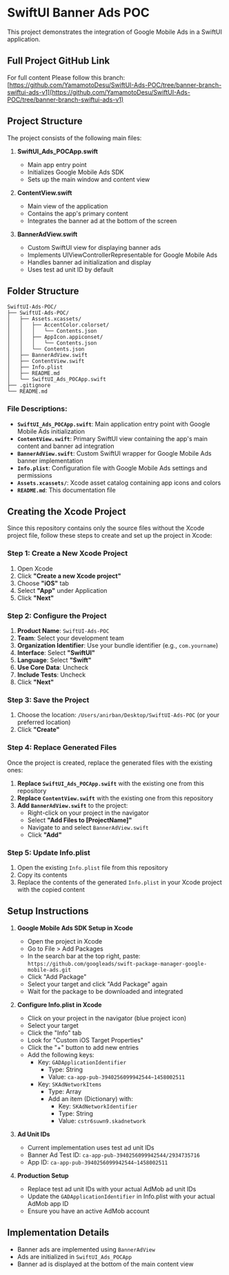 # SwiftUI Banner Ads POC

This project demonstrates the integration of Google Mobile Ads in a SwiftUI application.

## Full Project GitHub Link

For full content Please follow this branch: [https://github.com/YamamotoDesu/SwiftUI-Ads-POC/tree/banner-branch-swiftui-ads-v1](https://github.com/YamamotoDesu/SwiftUI-Ads-POC/tree/banner-branch-swiftui-ads-v1)

## Project Structure

The project consists of the following main files:

1. **SwiftUI_Ads_POCApp.swift**
   - Main app entry point
   - Initializes Google Mobile Ads SDK
   - Sets up the main window and content view

2. **ContentView.swift**
   - Main view of the application
   - Contains the app's primary content
   - Integrates the banner ad at the bottom of the screen

3. **BannerAdView.swift**
   - Custom SwiftUI view for displaying banner ads
   - Implements UIViewControllerRepresentable for Google Mobile Ads
   - Handles banner ad initialization and display
   - Uses test ad unit ID by default

## Folder Structure

```
SwiftUI-Ads-POC/
├── SwiftUI-Ads-POC/
│   ├── Assets.xcassets/
│   │   ├── AccentColor.colorset/
│   │   │   └── Contents.json
│   │   ├── AppIcon.appiconset/
│   │   │   └── Contents.json
│   │   └── Contents.json
│   ├── BannerAdView.swift
│   ├── ContentView.swift
│   ├── Info.plist
│   ├── README.md
│   └── SwiftUI_Ads_POCApp.swift
├── .gitignore
└── README.md
```

### File Descriptions:
- **`SwiftUI_Ads_POCApp.swift`**: Main application entry point with Google Mobile Ads initialization
- **`ContentView.swift`**: Primary SwiftUI view containing the app's main content and banner ad integration
- **`BannerAdView.swift`**: Custom SwiftUI wrapper for Google Mobile Ads banner implementation
- **`Info.plist`**: Configuration file with Google Mobile Ads settings and permissions
- **`Assets.xcassets/`**: Xcode asset catalog containing app icons and colors
- **`README.md`**: This documentation file

## Creating the Xcode Project

Since this repository contains only the source files without the Xcode project file, follow these steps to create and set up the project in Xcode:

### Step 1: Create a New Xcode Project
1. Open Xcode
2. Click **"Create a new Xcode project"**
3. Choose **"iOS"** tab
4. Select **"App"** under Application
5. Click **"Next"**

### Step 2: Configure the Project
1. **Product Name**: `SwiftUI-Ads-POC`
2. **Team**: Select your development team
3. **Organization Identifier**: Use your bundle identifier (e.g., `com.yourname`)
4. **Interface**: Select **"SwiftUI"**
5. **Language**: Select **"Swift"**
6. **Use Core Data**: Uncheck
7. **Include Tests**: Uncheck
8. Click **"Next"**

### Step 3: Save the Project
1. Choose the location: `/Users/anirban/Desktop/SwiftUI-Ads-POC` (or your preferred location)
2. Click **"Create"**

### Step 4: Replace Generated Files
Once the project is created, replace the generated files with the existing ones:

1. **Replace `SwiftUI_Ads_POCApp.swift`** with the existing one from this repository
2. **Replace `ContentView.swift`** with the existing one from this repository
3. **Add `BannerAdView.swift`** to the project:
   - Right-click on your project in the navigator
   - Select **"Add Files to [ProjectName]"**
   - Navigate to and select `BannerAdView.swift`
   - Click **"Add"**

### Step 5: Update Info.plist
1. Open the existing `Info.plist` file from this repository
2. Copy its contents
3. Replace the contents of the generated `Info.plist` in your Xcode project with the copied content

## Setup Instructions

1. **Google Mobile Ads SDK Setup in Xcode**
   - Open the project in Xcode
   - Go to File > Add Packages
   - In the search bar at the top right, paste: `https://github.com/googleads/swift-package-manager-google-mobile-ads.git`
   - Click "Add Package"
   - Select your target and click "Add Package" again
   - Wait for the package to be downloaded and integrated

2. **Configure Info.plist in Xcode**
   - Click on your project in the navigator (blue project icon)
   - Select your target
   - Click the "Info" tab
   - Look for "Custom iOS Target Properties"
   - Click the "+" button to add new entries
   - Add the following keys:
     - Key: `GADApplicationIdentifier`
       - Type: String
       - Value: `ca-app-pub-3940256099942544~1458002511`
     - Key: `SKAdNetworkItems`
       - Type: Array
       - Add an item (Dictionary) with:
         - Key: `SKAdNetworkIdentifier`
         - Type: String
         - Value: `cstr6suwn9.skadnetwork`

3. **Ad Unit IDs**
   - Current implementation uses test ad unit IDs
   - Banner Ad Test ID: `ca-app-pub-3940256099942544/2934735716`
   - App ID: `ca-app-pub-3940256099942544~1458002511`

4. **Production Setup**
   - Replace test ad unit IDs with your actual AdMob ad unit IDs
   - Update the `GADApplicationIdentifier` in Info.plist with your actual AdMob app ID
   - Ensure you have an active AdMob account

## Implementation Details

- Banner ads are implemented using `BannerAdView`
- Ads are initialized in `SwiftUI_Ads_POCApp`
- Banner ad is displayed at the bottom of the main content view